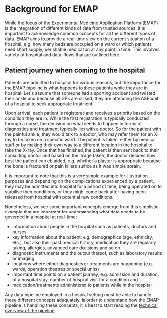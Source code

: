# Background for EMAP

While the focus of the Experimental Medicine Application Platform (EMAP) is the integration of different kinds of data
from trusted sources, it is important to acknowledge common concepts for all the different types of data. 
EMAP aims to provide a real-time view on the current situation of a hospital; e.g. how many beds are occupied on a ward or which patients need short supply, perishable medication at 
any point in time. This involves variety of hospital and data-flows that are outlined here.


## Patient journey when coming to the hospital

Patients are admitted to hospital for various reasons, but the importance for the EMAP pipeline is what happens to these
patients while they are in hospital. Let's assume that someone had a sporting accident and twisted their ankle and 
because all GPs are closed, they are attending the A&E unit of a hospital to seek appropriate treatment. 

Upon arrival, each patient is registered and receives a priority based on the condition they are in. While the first 
registration is typically conducted through a nurse, the decision on what needs to happen in terms of diagnostics and 
treatment typically lies with a doctor. So for the patient with the painful ankle, they would talk to a doctor, who may refer them for an X-ray to be taken on a specific ward. The 
patient is taken, either by medical staff or by making their own way to a different location in the hospital to take 
the X-ray. Once that has finished, the patient is then sent back to their consulting doctor and based on the 
image taken, the doctor decides how best the patient can eb aided, e.g. whether a plaster is appropriate because 
the bone is fractured or pain killers suffice as it was simple sprain. 

It is important to note that this is a very simple example for illustration purposes and depending on the complications
experienced by a patient, they may be admitted into hospital for a period of time, being operated on to stabilise 
their conditions, or they might come back after having been released from hospital with potential new conditions. 

Nonetheless, we see some important concepts emerge from this simplistic example that are important for understanding 
what data needs to be governed in a hospital at real-time: 

* information about people in the hospital such as patients, doctors and nurses
* key information about the patient, e.g. demographics (age, ethnicity, etc.), but also their past medical history, 
  medication they are regularly taking, allergies, advanced care decisions and so on
* diagnostic instruments and the output thereof, such as laboratory results or imaging
* locations where either diagnostics or treatments are happening (e.g. wards, operation theatres or special units)
* important time points on a patient journey, e.g. admission and duration of a hospital stay, number of hospital visit 
  for a condition and
* medication/treatments administered to patients while in the hospital

Any data pipeline employed in a hospital setting must be able to handle these different concepts adequately. In order to
understand how the EMAP pipeline is handling these concepts, it is best to start reading the [technical overview of the
pipeline](./Technical_overview_of_EMAP.md).
